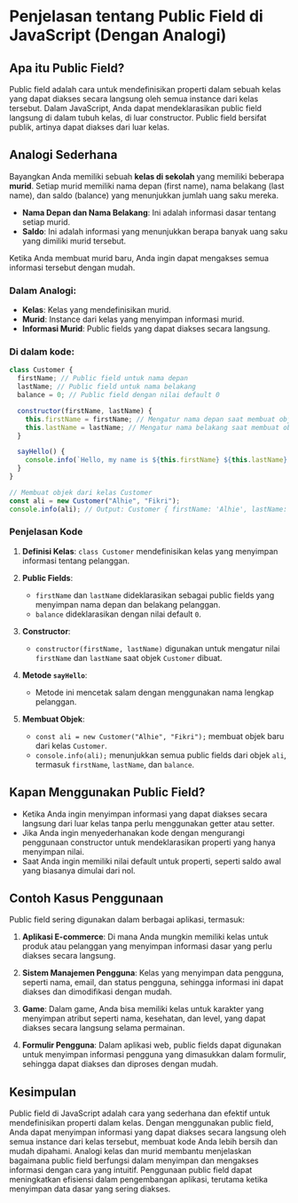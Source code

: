 # Penjelasan tentang Public Field di JavaScript (Dengan Analogi)

## Apa itu Public Field?

Public field adalah cara untuk mendefinisikan properti dalam sebuah kelas yang dapat diakses secara langsung oleh semua instance dari kelas tersebut. Dalam JavaScript, Anda dapat mendeklarasikan public field langsung di dalam tubuh kelas, di luar constructor. Public field bersifat publik, artinya dapat diakses dari luar kelas.

## Analogi Sederhana

Bayangkan Anda memiliki sebuah **kelas di sekolah** yang memiliki beberapa **murid**. Setiap murid memiliki nama depan (first name), nama belakang (last name), dan saldo (balance) yang menunjukkan jumlah uang saku mereka.

- **Nama Depan dan Nama Belakang**: Ini adalah informasi dasar tentang setiap murid.
- **Saldo**: Ini adalah informasi yang menunjukkan berapa banyak uang saku yang dimiliki murid tersebut.

Ketika Anda membuat murid baru, Anda ingin dapat mengakses semua informasi tersebut dengan mudah.

### Dalam Analogi:

- **Kelas**: Kelas yang mendefinisikan murid.
- **Murid**: Instance dari kelas yang menyimpan informasi murid.
- **Informasi Murid**: Public fields yang dapat diakses secara langsung.

### Di dalam kode:

```javascript
class Customer {
  firstName; // Public field untuk nama depan
  lastName; // Public field untuk nama belakang
  balance = 0; // Public field dengan nilai default 0

  constructor(firstName, lastName) {
    this.firstName = firstName; // Mengatur nama depan saat membuat objek
    this.lastName = lastName; // Mengatur nama belakang saat membuat objek
  }

  sayHello() {
    console.info(`Hello, my name is ${this.firstName} ${this.lastName}.`);
  }
}

// Membuat objek dari kelas Customer
const ali = new Customer("Alhie", "Fikri");
console.info(ali); // Output: Customer { firstName: 'Alhie', lastName: 'Fikri', balance: 0 }
```

### Penjelasan Kode

1. **Definisi Kelas**: `class Customer` mendefinisikan kelas yang menyimpan informasi tentang pelanggan.

2. **Public Fields**:

   - `firstName` dan `lastName` dideklarasikan sebagai public fields yang menyimpan nama depan dan belakang pelanggan.
   - `balance` dideklarasikan dengan nilai default `0`.

3. **Constructor**:

   - `constructor(firstName, lastName)` digunakan untuk mengatur nilai `firstName` dan `lastName` saat objek `Customer` dibuat.

4. **Metode `sayHello`**:

   - Metode ini mencetak salam dengan menggunakan nama lengkap pelanggan.

5. **Membuat Objek**:
   - `const ali = new Customer("Alhie", "Fikri");` membuat objek baru dari kelas `Customer`.
   - `console.info(ali);` menunjukkan semua public fields dari objek `ali`, termasuk `firstName`, `lastName`, dan `balance`.

## Kapan Menggunakan Public Field?

- Ketika Anda ingin menyimpan informasi yang dapat diakses secara langsung dari luar kelas tanpa perlu menggunakan getter atau setter.
- Jika Anda ingin menyederhanakan kode dengan mengurangi penggunaan constructor untuk mendeklarasikan properti yang hanya menyimpan nilai.
- Saat Anda ingin memiliki nilai default untuk properti, seperti saldo awal yang biasanya dimulai dari nol.

## Contoh Kasus Penggunaan

Public field sering digunakan dalam berbagai aplikasi, termasuk:

1. **Aplikasi E-commerce**: Di mana Anda mungkin memiliki kelas untuk produk atau pelanggan yang menyimpan informasi dasar yang perlu diakses secara langsung.

2. **Sistem Manajemen Pengguna**: Kelas yang menyimpan data pengguna, seperti nama, email, dan status pengguna, sehingga informasi ini dapat diakses dan dimodifikasi dengan mudah.

3. **Game**: Dalam game, Anda bisa memiliki kelas untuk karakter yang menyimpan atribut seperti nama, kesehatan, dan level, yang dapat diakses secara langsung selama permainan.

4. **Formulir Pengguna**: Dalam aplikasi web, public fields dapat digunakan untuk menyimpan informasi pengguna yang dimasukkan dalam formulir, sehingga dapat diakses dan diproses dengan mudah.

## Kesimpulan

Public field di JavaScript adalah cara yang sederhana dan efektif untuk mendefinisikan properti dalam kelas. Dengan menggunakan public field, Anda dapat menyimpan informasi yang dapat diakses secara langsung oleh semua instance dari kelas tersebut, membuat kode Anda lebih bersih dan mudah dipahami. Analogi kelas dan murid membantu menjelaskan bagaimana public field berfungsi dalam menyimpan dan mengakses informasi dengan cara yang intuitif. Penggunaan public field dapat meningkatkan efisiensi dalam pengembangan aplikasi, terutama ketika menyimpan data dasar yang sering diakses.
